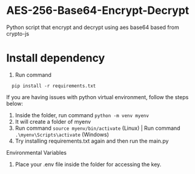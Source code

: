 # AES-256-Base64-Encrypt-Decrypt
Python script that encrypt and decrypt using aes base64 based from crypto-js

# Install dependency

1. Run command
```
  pip install -r requirements.txt
```
If you are having issues with python virtual environment, follow the steps below:

1. Inside the folder, run command ```python -m venv myenv```
2. It will create a folder of myenv
3. Run command ```source myenv/bin/activate``` (Linux) | Run command ```.\myenv\Scripts\activate``` (Windows)
4. Try installing requirements.txt again and then run the main.py

Environmental Variables
1. Place your .env file inside the folder for accessing the key.
